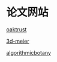 
# 论文网站
[oaktrust](https://oaktrust.library.tamu.edu/discover?scope=%2F&query=houdini&submit=)

[3d-meier](http://www.3d-meier.de)

[algorithmicbotany](http://algorithmicbotany.org/papers/#papers)
